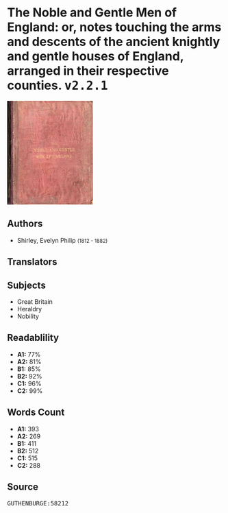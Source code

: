 # The Noble and Gentle Men of England: or, notes touching the arms and descents of the ancient knightly and gentle houses of England, arranged in their respective counties. <kbd>v2.2.1</kbd>

![](./cover.medium.jpg "")

## Authors


 - Shirley, Evelyn Philip <small>(1812 - 1882)</small>

## Translators



## Subjects


 - Great Britain
 - Heraldry
 - Nobility

## Readablility


 - **A1:** 77%
 - **A2:** 81%
 - **B1:** 85%
 - **B2:** 92%
 - **C1:** 96%
 - **C2:** 99%

## Words Count


 - **A1:** 393
 - **A2:** 269
 - **B1:** 411
 - **B2:** 512
 - **C1:** 515
 - **C2:** 288

## Source


<kbd>GUTHENBURGE:58212</kbd>
